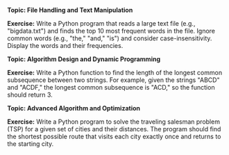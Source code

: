 

**Topic: File Handling and Text Manipulation**

**Exercise:**
Write a Python program that reads a large text file (e.g., "bigdata.txt") and finds the top 10 most frequent words in the file. Ignore common words (e.g., "the," "and," "is") and consider case-insensitivity. Display the words and their frequencies.



**Topic: Algorithm Design and Dynamic Programming**

**Exercise:**
Write a Python function to find the length of the longest common subsequence between two strings. For example, given the strings "ABCD" and "ACDF," the longest common subsequence is "ACD," so the function should return 3.



**Topic: Advanced Algorithm and Optimization**

**Exercise:**
Write a Python program to solve the traveling salesman problem (TSP) for a given set of cities and their distances. The program should find the shortest possible route that visits each city exactly once and returns to the starting city.

